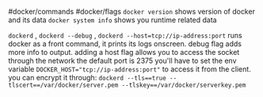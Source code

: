 #docker/commands
#docker/flags
`docker version`
shows version of docker and its data
`docker system info`
shows you runtime related data

`dockerd` , `dockerd --debug` , `dockerd --host=tcp://ip-address:port`
runs docker as a front command, it prints its logs onscreen.
debug flag adds more info to output.
adding a host flag allows you to access the socket through the network
the default port is 2375
you'll have to set the env variable `DOCKER_HOST="tcp://ip-address:port"` to access it from the client.
you can encrypt it through:
`dockerd --tls==true --tlscert==/var/docker/server.pem --tlskey==/var/docker/serverkey.pem`